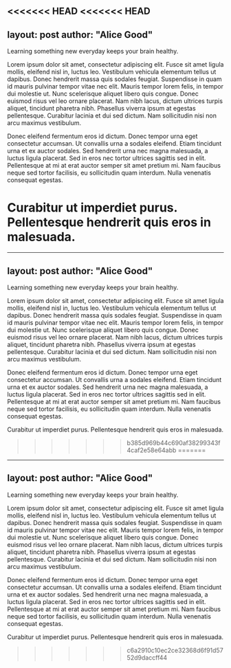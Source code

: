 <<<<<<< HEAD
<<<<<<< HEAD
---
layout: post
author: "Alice Good"
---

Learning something new everyday keeps your brain healthy.

Lorem ipsum dolor sit amet, consectetur adipiscing elit. Fusce sit amet ligula mollis, eleifend nisl in, luctus leo. Vestibulum vehicula elementum tellus ut dapibus. Donec hendrerit massa quis sodales feugiat. Suspendisse in quam id mauris pulvinar tempor vitae nec elit. Mauris tempor lorem felis, in tempor dui molestie ut. Nunc scelerisque aliquet libero quis congue. Donec euismod risus vel leo ornare placerat. Nam nibh lacus, dictum ultrices turpis aliquet, tincidunt pharetra nibh. Phasellus viverra ipsum at egestas pellentesque. Curabitur lacinia et dui sed dictum. Nam sollicitudin nisi non arcu maximus vestibulum.

Donec eleifend fermentum eros id dictum. Donec tempor urna eget consectetur accumsan. Ut convallis urna a sodales eleifend. Etiam tincidunt urna et ex auctor sodales. Sed hendrerit urna nec magna malesuada, a luctus ligula placerat. Sed in eros nec tortor ultrices sagittis sed in elit. Pellentesque at mi at erat auctor semper sit amet pretium mi. Nam faucibus neque sed tortor facilisis, eu sollicitudin quam interdum. Nulla venenatis consequat egestas.

Curabitur ut imperdiet purus. Pellentesque hendrerit quis eros in malesuada.
=======
---
layout: post
author: "Alice Good"
---

Learning something new everyday keeps your brain healthy.

Lorem ipsum dolor sit amet, consectetur adipiscing elit. Fusce sit amet ligula mollis, eleifend nisl in, luctus leo. Vestibulum vehicula elementum tellus ut dapibus. Donec hendrerit massa quis sodales feugiat. Suspendisse in quam id mauris pulvinar tempor vitae nec elit. Mauris tempor lorem felis, in tempor dui molestie ut. Nunc scelerisque aliquet libero quis congue. Donec euismod risus vel leo ornare placerat. Nam nibh lacus, dictum ultrices turpis aliquet, tincidunt pharetra nibh. Phasellus viverra ipsum at egestas pellentesque. Curabitur lacinia et dui sed dictum. Nam sollicitudin nisi non arcu maximus vestibulum.

Donec eleifend fermentum eros id dictum. Donec tempor urna eget consectetur accumsan. Ut convallis urna a sodales eleifend. Etiam tincidunt urna et ex auctor sodales. Sed hendrerit urna nec magna malesuada, a luctus ligula placerat. Sed in eros nec tortor ultrices sagittis sed in elit. Pellentesque at mi at erat auctor semper sit amet pretium mi. Nam faucibus neque sed tortor facilisis, eu sollicitudin quam interdum. Nulla venenatis consequat egestas.

Curabitur ut imperdiet purus. Pellentesque hendrerit quis eros in malesuada.
>>>>>>> b385d969b44c690af38299343f4caf2e58e64abb
=======
---
layout: post
author: "Alice Good"
---

Learning something new everyday keeps your brain healthy.

Lorem ipsum dolor sit amet, consectetur adipiscing elit. Fusce sit amet ligula mollis, eleifend nisl in, luctus leo. Vestibulum vehicula elementum tellus ut dapibus. Donec hendrerit massa quis sodales feugiat. Suspendisse in quam id mauris pulvinar tempor vitae nec elit. Mauris tempor lorem felis, in tempor dui molestie ut. Nunc scelerisque aliquet libero quis congue. Donec euismod risus vel leo ornare placerat. Nam nibh lacus, dictum ultrices turpis aliquet, tincidunt pharetra nibh. Phasellus viverra ipsum at egestas pellentesque. Curabitur lacinia et dui sed dictum. Nam sollicitudin nisi non arcu maximus vestibulum.

Donec eleifend fermentum eros id dictum. Donec tempor urna eget consectetur accumsan. Ut convallis urna a sodales eleifend. Etiam tincidunt urna et ex auctor sodales. Sed hendrerit urna nec magna malesuada, a luctus ligula placerat. Sed in eros nec tortor ultrices sagittis sed in elit. Pellentesque at mi at erat auctor semper sit amet pretium mi. Nam faucibus neque sed tortor facilisis, eu sollicitudin quam interdum. Nulla venenatis consequat egestas.

Curabitur ut imperdiet purus. Pellentesque hendrerit quis eros in malesuada.
>>>>>>> c6a2910c10ec2ce32368d6f91d5752d9daccff44
